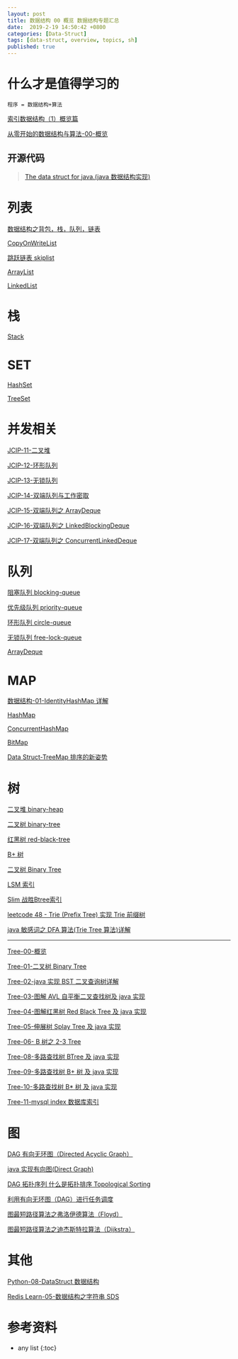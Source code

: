 ```yaml
---
layout: post
title: 数据结构 00 概览 数据结构专题汇总
date:  2019-2-19 14:50:42 +0800
categories: [Data-Struct]
tags: [data-struct, overview, topics, sh]
published: true
---
```



# 什么才是值得学习的

```
程序 = 数据结构+算法
```

[索引数据结构（1）概览篇](https://houbb.github.io/2020/10/17/data-struct-index-01-overview)

[从零开始的数据结构与算法-00-概览](https://houbb.github.io/2020/06/08/algorithm-000-index)

## 开源代码

> [The data struct for java.(java 数据结构实现)](https://github.com/houbb/data-struct)

# 列表

[数据结构之背包，栈，队列，链表](https://houbb.github.io/2020/01/23/data-struct-learn-02-base-type)

[CopyOnWriteList](https://houbb.github.io/2019/01/18/jcip-07-copyonwritelist)

[跳跃链表 skiplist](https://houbb.github.io/2019/02/13/datastruct-skiplist)

[ArrayList](https://houbb.github.io/2019/02/19/data-struct-02-arraylist-source-code)

[LinkedList](https://houbb.github.io/2019/02/19/data-struct-03-linkedlist-source-code)

# 栈

[Stack](https://houbb.github.io/2019/02/19/data-struct-04-stack-source-code)

# SET

[HashSet](https://houbb.github.io/2019/02/19/data-struct-05-hashset)

[TreeSet](https://houbb.github.io/2019/02/19/data-struct-06-treeset)

# 并发相关

[JCIP-11-二叉堆](https://houbb.github.io/2019/01/18/jcip-11-binary-heap)

[JCIP-12-环形队列](https://houbb.github.io/2019/01/18/jcip-12-circle-queue)

[JCIP-13-无锁队列](https://houbb.github.io/2019/01/18/jcip-13-free-lock-queue)

[JCIP-14-双端队列与工作密取](https://houbb.github.io/2019/01/18/jcip-14-deque-workstealing)

[JCIP-15-双端队列之 ArrayDeque](https://houbb.github.io/2019/01/18/jcip-15-deque-ArrayDeque)

[JCIP-16-双端队列之 LinkedBlockingDeque](https://houbb.github.io/2019/01/18/jcip-16-deque-LinkedBlockingDeque)

[JCIP-17-双端队列之 ConcurrentLinkedDeque](https://houbb.github.io/2019/01/18/jcip-17-deque-ConcurrentLinkedDeque)

# 队列

[阻塞队列 blocking-queue](https://houbb.github.io/2019/01/18/jcip-09-blocking-queue)

[优先级队列 priority-queue](https://houbb.github.io/2019/01/18/jcip-10-priority-queue)

[环形队列 circle-queue](https://houbb.github.io/2019/01/18/jcip-12-circle-queue)

[无锁队列 free-lock-queue](https://houbb.github.io/2019/01/18/jcip-13-free-lock-queue)

[ArrayDeque](https://houbb.github.io/2019/01/18/jcip-15-deque-ArrayDeque)

# MAP

[数据结构-01-IdentityHashMap 详解](https://houbb.github.io/2019/02/19/data-struct-01-identify-hash-map)

[HashMap](https://houbb.github.io/2018/09/12/java-hashmap)

[ConcurrentHashMap](https://houbb.github.io/2018/09/12/java-concurrent-hashmap)

[BitMap](https://houbb.github.io/2018/12/25/bitmap)

[Data Struct-TreeMap 排序的新姿势](https://houbb.github.io/2019/03/28/data-struct-treemap)

# 树

[二叉堆 binary-heap](https://houbb.github.io/2019/01/18/jcip-11-binary-heap)

[二叉树 binary-tree](https://houbb.github.io/2018/11/07/data-struct-binary-tree)

[红黑树 red-black-tree](https://houbb.github.io/2018/09/12/data-struct-red-black-tree)

[B+ 树](https://houbb.github.io/2018/09/12/b-tree)

[二叉树 Binary Tree](https://houbb.github.io/2018/11/07/data-struct-binary-tree)

[LSM 索引](https://houbb.github.io/2018/09/06/index-lsm)

[Slim 战胜Btree索引](https://houbb.github.io/2018/09/06/index-slimtrie)

[leetcode 48 - Trie (Prefix Tree) 实现 Trie 前缀树](https://houbb.github.io/2020/01/23/algorithm-48-leetcode-trie-tree)

[java 敏感词之 DFA 算法(Trie Tree 算法)详解](https://houbb.github.io/2020/01/07/sensitive-word-dfa)

-----------------------------------------------------------------------------------------------------------------------------

[Tree-00-概览](https://houbb.github.io/2020/10/17/data-struct-tree-00-overview)

[Tree-01-二叉树 Binary Tree](https://houbb.github.io/2020/10/17/data-struct-tree-01-binary-tree)

[Tree-02-java 实现 BST 二叉查询树详解](https://houbb.github.io/2020/10/17/data-struct-tree-02-binary-search-tree)

[Tree-03-图解 AVL 自平衡二叉查找树及 java 实现](https://houbb.github.io/2020/10/17/data-struct-tree-03-avl-tree)

[Tree-04-图解红黑树 Red Black Tree 及 java 实现](https://houbb.github.io/2020/10/17/data-struct-tree-04-red-black-tree)

[Tree-05-伸展树 Splay Tree 及 java 实现](https://houbb.github.io/2020/10/17/data-struct-tree-05-spaly-tree)

[Tree-06- B 树之 2-3 Tree](https://houbb.github.io/2020/10/17/data-struct-tree-06-2-3-tree)

[Tree-08-多路查找树 BTree 及 java 实现](https://houbb.github.io/2020/10/17/data-struct-tree-08-b-tree)

[Tree-09-多路查找树 B+ 树 及 java 实现](https://houbb.github.io/2020/10/17/data-struct-tree-09-bplus-tree)

[Tree-10-多路查找树 B* 树 及 java 实现](https://houbb.github.io/2020/10/17/data-struct-tree-10-bstar-tree)

[Tree-11-mysql index 数据库索引](https://houbb.github.io/2020/10/17/data-struct-tree-11-database-index)

# 图

[DAG 有向无环图（Directed Acyclic Graph）](https://houbb.github.io/2020/01/23/data-struct-learn-03-dag)

[java 实现有向图(Direct Graph)](https://houbb.github.io/2020/01/23/data-struct-learn-03-direct-graph)

[DAG 拓扑序列 什么是拓扑排序 Topological Sorting](https://houbb.github.io/2020/01/23/data-struct-learn-03-dag-topological-sorting)

[利用有向无环图（DAG）进行任务调度](https://houbb.github.io/2020/01/23/data-struct-learn-03-dag-schedule)

[图最短路径算法之弗洛伊德算法（Floyd）](https://houbb.github.io/2020/01/23/data-struct-learn-03-graph-floyd)

[图最短路径算法之迪杰斯特拉算法（Dijkstra）](https://houbb.github.io/2020/01/23/data-struct-learn-03-graph-dijkstra)

# 其他

[Python-08-DataStruct 数据结构](https://houbb.github.io/2018/02/14/python-08-datastructs-08)

[Redis Learn-05-数据结构之字符串 SDS](https://houbb.github.io/2018/12/12/redis-learn-05-data-struct-str)

# 参考资料 


* any list
{:toc}